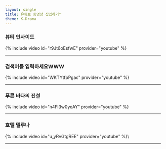 ```yaml
---
layout: single
title: 유튜브 동영상 삽입하기"
theme: K-Drama
---
```


### 뷰티 인사이드

{% include video id="r9Jt6oEsfwE" provider="youtube" %}

---

### 검색어를 입력하세요WWW

{% include video id="WKTYtfpPgac" provider="youtube" %}

---

### 푸른 바다의 전설

{% include video id="n4Fl3w0yoAY" provider="youtube" %}

---

### 호텔 델루나

{% include video id="u_yRvGtgREE" provider="youtube" %}\

---



